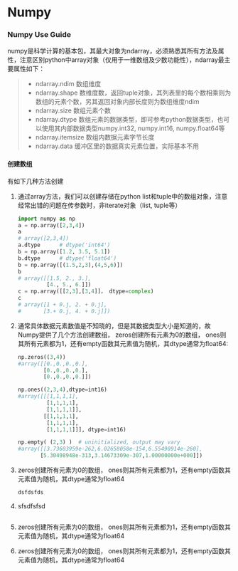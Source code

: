 # Numpy

### Numpy Use Guide

numpy是科学计算的基本包，其最大对象为ndarray，必须熟悉其所有方法及属性，注意区别python中array对象（仅用于一维数组及少数功能性），ndarray最主要属性如下：

> * ndarray.ndim  数组维度
> * ndarray.shape 数维度数，返回tuple对象，其列表里的每个数相乘则为数组的元素个数，另其返回对象内部长度则为数组维度ndim
> * ndarray.size    数组元素个数
> * ndarray.dtype  数组元素的数据类型，即可参考python数据类型，也可以使用其内部数据类型numpy.int32, numpy.int16, numpy.float64等
> * ndarray.itemsize     数组内数据元素字节长度
> * ndarray.data   缓冲区里的数据真实元素位置，实际基本不用

#### 创建数组

有如下几种方法创建

1. 通过array方法，我们可以创建存储在python list和tuple中的数组对象，注意经常出错的问题在传参数时，非iterate对象（list, tuple等） 
 
   ```py
   import numpy as np  
   a = np.array([2,3,4])   
   a  
   # array([2,3,4])  
   a.dtype      # dtype('int64')  
   b = np.array([1.2, 3.5, 5.1])  
   b.dtype      # dtype('float64')  
   b = np.array([(1.5,2,3),(4,5,6)])  
   b
   # array([[1.5, 2., 3.],  
            [4., 5., 6.]])
   c = np.array([[2,3],[3,4]]， dtype=complex)
   c  
   # array([1 + 0.j, 2. + 0.j],  
   #       [3.+ 0.j, 4. + 0.j]])
    ```

2. 通常具体数据元素数值是不知晓的，但是其数据类型大小是知道的，故Numpy提供了几个方法创建数组， zeros创建所有元素为0的数组， ones则其所有元素都为1，还有empty函数其元素值为随机，其dtype通常为float64:

    ```py
    np.zeros((3,4))
    #array([[0.,0.,0.,0.],
            [0.,0.,0.,0.],
            [0.,0.,0.,0.]])

    np.ones((2,3,4),dtype=int16)
    #array([[[1,1,1,1],
             [1,1,1,1],
             [1,1,1,1]],
            [[1,1,1,1],
             [1,1,1,1],
             [1,1,1,1]]], dtype=int16)

    np.empty( (2,3) )  # uninitialized, output may vary
    #array([[3.73603959e-262,6.02658058e-154,6.55490914e-260],
           [5.30498948e-313,3.14673309e-307,1.00000000e+000]])

3. zeros创建所有元素为0的数组， ones则其所有元素都为1，还有empty函数其元素值为随机，其dtype通常为float64

   ```py
   dsfdsfds
   ```

4. sfsdfsfsd

   ```py

   ```

5. zeros创建所有元素为0的数组， ones则其所有元素都为1，还有empty函数其元素值为随机，其dtype通常为float64

6. zeros创建所有元素为0的数组， ones则其所有元素都为1，还有empty函数其元素值为随机，其dtype通常为float64



